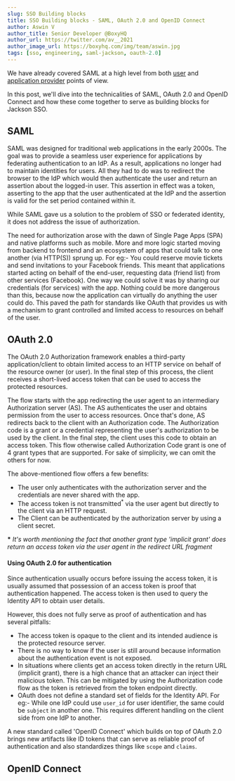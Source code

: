 ```yaml
---
slug: SSO Building blocks
title: SSO Building blocks - SAML, OAuth 2.0 and OpenID Connect
author: Aswin V
author_title: Senior Developer @BoxyHQ
author_url: https://twitter.com/av__2021
author_image_url: https://boxyhq.com/img/team/aswin.jpg
tags: [sso, engineering, saml-jackson, oauth-2.0]
---
```


We have already covered SAML at a high level from both [user](2022-06-30-understanding-saml-sso-the-basics-from-the-user-side.md) and [application provider](2022-06-30-understanding-saml-sso-the-basics-from-the-solution-providers-side.md) points of view.

In this post, we'll dive into the technicalities of SAML, OAuth 2.0 and OpenID Connect and how these come together to serve as building blocks for Jackson SSO.

## SAML

SAML was designed for traditional web applications in the early 2000s. The goal was to provide a seamless user experience for applications by federating authentication to an IdP. As a result, applications no longer had to maintain identities for users. All they had to do was to redirect the browser to the IdP which would then authenticate the user and return an assertion about the logged-in user. This assertion in effect was a token, asserting to the app that the user authenticated at the IdP and the assertion is valid for the set period contained within it.

While SAML gave us a solution to the problem of SSO or federated identity, it does not address the issue of authorization.

The need for authorization arose with the dawn of Single Page Apps (SPA) and native platforms such as mobile. More and more logic started moving from backend to frontend and an ecosystem of apps that could talk to one another (via HTTP(S)) sprung up. For eg:- You could reserve movie tickets and send invitations to your Facebook friends. This meant that applications started acting on behalf of the end-user, requesting data (friend list) from other services (Facebook). One way we could solve it was by sharing our credentials (for services) with the app. Nothing could be more dangerous than this, because now the application can virtually do anything the user could do. This paved the path for standards like OAuth that provides us with a mechanism to grant controlled and limited access to resources on behalf of the user.

## OAuth 2.0

The OAuth 2.0 Authorization framework enables a third-party application/client to obtain limited access to an HTTP service on behalf of the resource owner (or user). In the final step of this process, the client receives a short-lived access token that can be used to access the protected resources.

The flow starts with the app redirecting the user agent to an intermediary Authorization server (AS). The AS authenticates the user and obtains permission from the user to access resources. Once that's done, AS redirects back to the client with an Authorization code. The Authorization code is a grant or a credential representing the user's authorization to be used by the client. In the final step, the client uses this code to obtain an access token. This flow otherwise called Authorization Code grant is one of 4 grant types that are supported. For sake of simplicity, we can omit the others for now.

The above-mentioned flow offers a few benefits:

- The user only authenticates with the authorization server and the credentials are never shared with the app.
- The access token is not transmitted<sup>\*</sup> via the user agent but directly to the client via an HTTP request.
- The Client can be authenticated by the authorization server by using a client secret.

**\*** _It's worth mentioning the fact that another grant type 'implicit grant' does return an access token via the user agent in the redirect URL fragment_

#### Using OAuth 2.0 for authentication

Since authentication usually occurs before issuing the access token, it is usually assumed that possession of an access token is proof that authentication happened. The access token is then used to query the Identity API to obtain user details.

However, this does not fully serve as proof of authentication and has several pitfalls:

- The access token is opaque to the client and its intended audience is the protected resource server.
- There is no way to know if the user is still around because information about the authentication event is not exposed.
- In situations where clients get an access token directly in the return URL (implicit grant), there is a high chance that an attacker can inject their malicious token. This can be mitigated by using the Authorization code flow as the token is retrieved from the token endpoint directly.
- OAuth does not define a standard set of fields for the Identity API. For eg:- While one IdP could use `user_id` for user identifier, the same could be `subject` in another one. This requires different handling on the client side from one IdP to another.

A new standard called 'OpenID Connect' which builds on top of OAuth 2.0 brings new artifacts like ID tokens that can serve as reliable proof of authentication and also standardizes things like `scope` and `claims`.

## OpenID Connect

##
